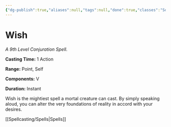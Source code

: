 ```yaml
---
{"dg-publish":true,"aliases":null,"tags":null,"done":true,"classes":"Sorcerer, Wizard,","spellLevel":9,"school":"Conjuration","source":"PHB","permalink":"/spells/wish/","dgHomeLink":false,"dgPassFrontmatter":true}
---
```


# Wish
*A 9th Level Conjuration Spell.*

**Casting Time:** 1 Action

**Range:** Point, Self

**Components:** V 

**Duration:** Instant

Wish is the mightiest spell a mortal creature can cast. By simply speaking aloud, you can alter the very foundations of reality in accord with your desires.

[[Spellcasting/Spells|Spells]]